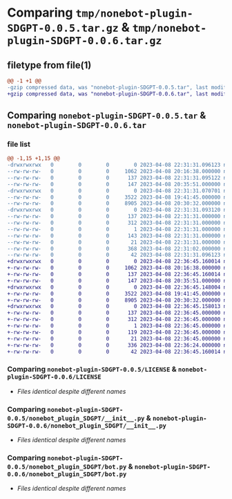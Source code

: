 # Comparing `tmp/nonebot-plugin-SDGPT-0.0.5.tar.gz` & `tmp/nonebot-plugin-SDGPT-0.0.6.tar.gz`

## filetype from file(1)

```diff
@@ -1 +1 @@
-gzip compressed data, was "nonebot-plugin-SDGPT-0.0.5.tar", last modified: Sat Apr  8 22:31:31 2023, max compression
+gzip compressed data, was "nonebot-plugin-SDGPT-0.0.6.tar", last modified: Sat Apr  8 22:36:45 2023, max compression
```

## Comparing `nonebot-plugin-SDGPT-0.0.5.tar` & `nonebot-plugin-SDGPT-0.0.6.tar`

### file list

```diff
@@ -1,15 +1,15 @@
-drwxrwxrwx   0        0        0        0 2023-04-08 22:31:31.096123 nonebot-plugin-SDGPT-0.0.5/
--rw-rw-rw-   0        0        0     1062 2023-04-08 20:16:38.000000 nonebot-plugin-SDGPT-0.0.5/LICENSE
--rw-rw-rw-   0        0        0      137 2023-04-08 22:31:31.095122 nonebot-plugin-SDGPT-0.0.5/PKG-INFO
--rw-rw-rw-   0        0        0      147 2023-04-08 20:35:51.000000 nonebot-plugin-SDGPT-0.0.5/README.md
-drwxrwxrwx   0        0        0        0 2023-04-08 22:31:31.070701 nonebot-plugin-SDGPT-0.0.5/nonebot_plugin_SDGPT/
--rw-rw-rw-   0        0        0     3522 2023-04-08 19:41:45.000000 nonebot-plugin-SDGPT-0.0.5/nonebot_plugin_SDGPT/__init__.py
--rw-rw-rw-   0        0        0     8905 2023-04-08 20:30:32.000000 nonebot-plugin-SDGPT-0.0.5/nonebot_plugin_SDGPT/bot.py
-drwxrwxrwx   0        0        0        0 2023-04-08 22:31:31.093120 nonebot-plugin-SDGPT-0.0.5/nonebot_plugin_SDGPT.egg-info/
--rw-rw-rw-   0        0        0      137 2023-04-08 22:31:31.000000 nonebot-plugin-SDGPT-0.0.5/nonebot_plugin_SDGPT.egg-info/PKG-INFO
--rw-rw-rw-   0        0        0      312 2023-04-08 22:31:31.000000 nonebot-plugin-SDGPT-0.0.5/nonebot_plugin_SDGPT.egg-info/SOURCES.txt
--rw-rw-rw-   0        0        0        1 2023-04-08 22:31:31.000000 nonebot-plugin-SDGPT-0.0.5/nonebot_plugin_SDGPT.egg-info/dependency_links.txt
--rw-rw-rw-   0        0        0      143 2023-04-08 22:31:31.000000 nonebot-plugin-SDGPT-0.0.5/nonebot_plugin_SDGPT.egg-info/requires.txt
--rw-rw-rw-   0        0        0       21 2023-04-08 22:31:31.000000 nonebot-plugin-SDGPT-0.0.5/nonebot_plugin_SDGPT.egg-info/top_level.txt
--rw-rw-rw-   0        0        0      368 2023-04-08 22:31:02.000000 nonebot-plugin-SDGPT-0.0.5/pyproject.toml
--rw-rw-rw-   0        0        0       42 2023-04-08 22:31:31.096123 nonebot-plugin-SDGPT-0.0.5/setup.cfg
+drwxrwxrwx   0        0        0        0 2023-04-08 22:36:45.160014 nonebot-plugin-SDGPT-0.0.6/
+-rw-rw-rw-   0        0        0     1062 2023-04-08 20:16:38.000000 nonebot-plugin-SDGPT-0.0.6/LICENSE
+-rw-rw-rw-   0        0        0      137 2023-04-08 22:36:45.160014 nonebot-plugin-SDGPT-0.0.6/PKG-INFO
+-rw-rw-rw-   0        0        0      147 2023-04-08 20:35:51.000000 nonebot-plugin-SDGPT-0.0.6/README.md
+drwxrwxrwx   0        0        0        0 2023-04-08 22:36:45.148004 nonebot-plugin-SDGPT-0.0.6/nonebot_plugin_SDGPT/
+-rw-rw-rw-   0        0        0     3522 2023-04-08 19:41:45.000000 nonebot-plugin-SDGPT-0.0.6/nonebot_plugin_SDGPT/__init__.py
+-rw-rw-rw-   0        0        0     8905 2023-04-08 20:30:32.000000 nonebot-plugin-SDGPT-0.0.6/nonebot_plugin_SDGPT/bot.py
+drwxrwxrwx   0        0        0        0 2023-04-08 22:36:45.158013 nonebot-plugin-SDGPT-0.0.6/nonebot_plugin_SDGPT.egg-info/
+-rw-rw-rw-   0        0        0      137 2023-04-08 22:36:45.000000 nonebot-plugin-SDGPT-0.0.6/nonebot_plugin_SDGPT.egg-info/PKG-INFO
+-rw-rw-rw-   0        0        0      312 2023-04-08 22:36:45.000000 nonebot-plugin-SDGPT-0.0.6/nonebot_plugin_SDGPT.egg-info/SOURCES.txt
+-rw-rw-rw-   0        0        0        1 2023-04-08 22:36:45.000000 nonebot-plugin-SDGPT-0.0.6/nonebot_plugin_SDGPT.egg-info/dependency_links.txt
+-rw-rw-rw-   0        0        0      119 2023-04-08 22:36:45.000000 nonebot-plugin-SDGPT-0.0.6/nonebot_plugin_SDGPT.egg-info/requires.txt
+-rw-rw-rw-   0        0        0       21 2023-04-08 22:36:45.000000 nonebot-plugin-SDGPT-0.0.6/nonebot_plugin_SDGPT.egg-info/top_level.txt
+-rw-rw-rw-   0        0        0      336 2023-04-08 22:36:24.000000 nonebot-plugin-SDGPT-0.0.6/pyproject.toml
+-rw-rw-rw-   0        0        0       42 2023-04-08 22:36:45.160014 nonebot-plugin-SDGPT-0.0.6/setup.cfg
```

### Comparing `nonebot-plugin-SDGPT-0.0.5/LICENSE` & `nonebot-plugin-SDGPT-0.0.6/LICENSE`

 * *Files identical despite different names*

### Comparing `nonebot-plugin-SDGPT-0.0.5/nonebot_plugin_SDGPT/__init__.py` & `nonebot-plugin-SDGPT-0.0.6/nonebot_plugin_SDGPT/__init__.py`

 * *Files identical despite different names*

### Comparing `nonebot-plugin-SDGPT-0.0.5/nonebot_plugin_SDGPT/bot.py` & `nonebot-plugin-SDGPT-0.0.6/nonebot_plugin_SDGPT/bot.py`

 * *Files identical despite different names*


